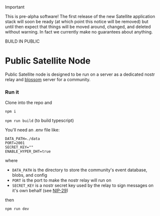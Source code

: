> [!IMPORTANT]
> This is pre-alpha software! The first release of the new Satellite application stack will soon be ready (at which point this notice will be removed) but until then expect that things will be moved around, changed, and deleted without warning. In fact we currently make no guarantees about anything.
>
> BUILD IN PUBLIC

# Public Satellite Node

Public Satellite node is designed to be run on a server as a dedicated nostr relay and [blossom](https://github.com/hzrd149/blossom) server for a community.

### Run it

Clone into the repo and

`npm i`

`npm run build` (to build typescript)

You'll need an .env file like:

```
DATA_PATH=./data
PORT=2001
SECRET_KEY=""
ENABLE_HYPER_DHT=true
```
where

- `DATA_PATH` is the directory to store the community's event database, blobs, and config
- `PORT` is the port to make the nostr relay will run on
- `SECRET_KEY` is a nostr secret key used by the relay to sign messages on it's own behalf (see [NIP-29](https://github.com/nostr-protocol/nips/blob/master/29.md))

then

`npm run dev`
